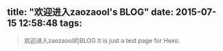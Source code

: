 title: "欢迎进入zaozaool's BLOG"
date: 2015-07-15 12:58:48
tags:
---
> 欢迎进入zaozaool的BLOG
> It is just a test page for Hexo.